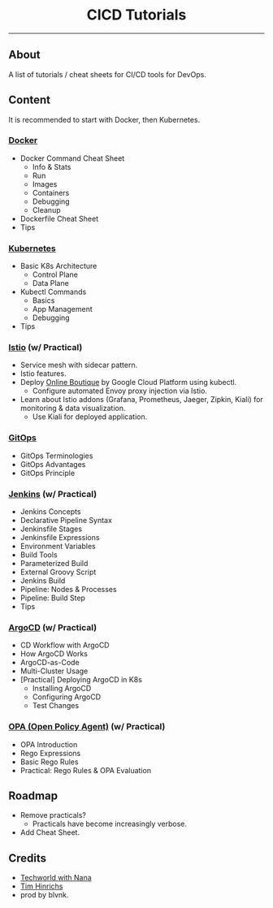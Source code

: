 <div align="center">
    <h1>CICD Tutorials</h1> <!-- Title -->
</div>

---

## About

A list of tutorials / cheat sheets for CI/CD tools for DevOps.

## Content

It is recommended to start with Docker, then Kubernetes.

### [Docker](docker%20tutorial/README.md)

- Docker Command Cheat Sheet
  - Info & Stats
  - Run
  - Images
  - Containers
  - Debugging
  - Cleanup
- Dockerfile Cheat Sheet
- Tips

### [Kubernetes](kubernetes%20tutorial/README.md)

- Basic K8s Architecture
  - Control Plane
  - Data Plane
- Kubectl Commands
  - Basics
  - App Management
  - Debugging
- Tips

### [Istio](istio%20tutorial/README.md) (w/ Practical)

- Service mesh with sidecar pattern.
- Istio features.
- Deploy [Online Boutique](https://github.com/GoogleCloudPlatform/microservices-demo) by Google Cloud Platform using kubectl.
  - Configure automated Envoy proxy injection via Istio.
- Learn about Istio addons (Grafana, Prometheus, Jaeger, Zipkin, Kiali) for monitoring & data visualization.
  - Use Kiali for deployed application.

### [GitOps](gitops%20concepts/README.md)

- GitOps Terminologies
- GitOps Advantages
- GitOps Principle

### [Jenkins](jenkins%20tutorial/README.md) (w/ Practical)

- Jenkins Concepts
- Declarative Pipeline Syntax
- Jenkinsfile Stages
- Jenkinsfile Expressions
- Environment Variables
- Build Tools
- Parameterized Build
- External Groovy Script
- Jenkins Build
- Pipeline: Nodes & Processes
- Pipeline: Build Step 
- Tips

### [ArgoCD](argocd%20tutorial/README.md) (w/ Practical)

- CD Workflow with ArgoCD
- How ArgoCD Works
- ArgoCD-as-Code
- Multi-Cluster Usage
- [Practical] Deploying ArgoCD in K8s
  - Installing ArgoCD
  - Configuring ArgoCD
  - Test Changes

### [OPA (Open Policy Agent)](opa%20tutorial/README.md) (w/ Practical)

- OPA Introduction
- Rego Expressions
- Basic Rego Rules
- Practical: Rego Rules & OPA Evaluation

## Roadmap

- Remove practicals?
  - Practicals have become increasingly verbose.
- Add Cheat Sheet.

## Credits

- [Techworld with Nana](https://twitter.com/Njuchi_)
- [Tim Hinrichs](https://twitter.com/tlhinrichs)
- prod by blvnk.
